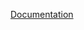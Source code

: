 [Documentation](https://docs.fluxninja.com/reference/policies/bundled-blueprints/dashboards/signals)
